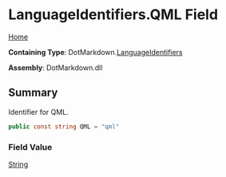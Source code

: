 # LanguageIdentifiers\.QML Field

[Home](../../../README.md)

**Containing Type**: DotMarkdown\.[LanguageIdentifiers](../README.md)

**Assembly**: DotMarkdown\.dll

## Summary

Identifier for QML\.

```csharp
public const string QML = "qml"
```

### Field Value

[String](https://docs.microsoft.com/en-us/dotnet/api/system.string)

